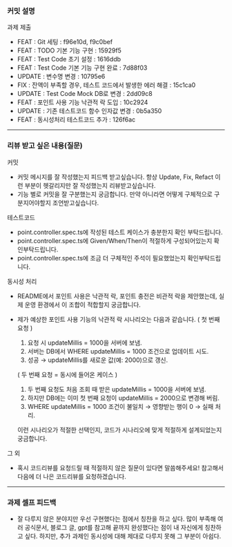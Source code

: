 ### **커밋 설명**

과제 제출

<!--
좋은 피드백을 받기 위해 가장 중요한 것은 커밋입니다.
코드를 작성할 때 커밋을 작업 단위로 잘 쪼개주세요!

예시)
동시성 처리 : c83845
동시성 테스트 코드 : d93ji3
-->

- FEAT : Git 세팅 : f96e10d, f9c0bef
- FEAT : TODO 기본 기능 구현 : 15929f5
- FEAT : Test Code 초기 설정 : 1616ddb
- FEAT : Test Code 기본 기능 구현 완료 : 7d88f03
- UPDATE : 변수명 변경 : 10795e6
- FIX : 잔액이 부족할 경우, 테스트 코드에서 발생한 에러 해결 : 15c1ca0
- UPDATE : Test Code Mock DB로 변경 : 2dd09c8
- FEAT : 포인트 사용 기능 낙관적 락 도입 : 10c2924
- UPDATE : 기존 테스트코드 함수 인자값 변경 : 0b5a350
- FEAT : 동시성처리 테스트코드 추가 : 126f6ac

---

### **리뷰 받고 싶은 내용(질문)**

커밋

- 커밋 메시지를 잘 작성했는지 피드백 받고싶습니다. 항상 Update, Fix, Refact 이런 부분이 헷갈리지만 잘 작성했는지 리뷰받고싶습니다.
- 기능 별로 커밋을 잘 구분했는지 궁금합니다. 만약 아니라면 어떻게 구체적으로 구분지어야할지 조언받고싶습니다.

테스트코드

- point.controller.spec.ts에 작성된 테스트 케이스가 충분한지 확인 부탁드립니다.
- point.controller.spec.ts에 Given/When/Then이 적절하게 구성되어있는지 확인부탁드립니다.
- point.controller.spec.ts에 조금 더 구체적인 주석이 필요했었는지 확인부탁드립니다.

동시성 처리

- README에서 포인트 사용은 낙관적 락, 포인트 충전은 비관적 락을 제안했는데, 실제 운영 환경에서 이 조합이 적합할지 궁금합니다.
- 제가 예상한 포인트 사용 기능의 낙관적 락 시나리오는 다음과 같습니다.
  ( 첫 번째 요청 )
  1. 요청 시 updateMillis = 1000을 서버에 보냄.
  2. 서버는 DB에서 WHERE updateMillis = 1000 조건으로 업데이트 시도.
  3. 성공 → updateMillis를 새로운 값(예: 2000)으로 갱신.

  ( 두 번째 요청 = 동시에 들어온 케이스 )
  1. 두 번째 요청도 처음 조회 때 받은 updateMillis = 1000을 서버에 보냄.
  2. 하지만 DB에는 이미 첫 번째 요청이 updateMillis = 2000으로 변경해 버림.
  3. WHERE updateMillis = 1000 조건이 불일치 → 영향받는 행이 0 → 실패 처리.

  이런 시나리오가 적절한 선택인지, 코드가 시나리오에 맞게 적절하게 설계되었는지 궁금합니다.

그 외

- 혹시 코드리뷰를 요청드릴 때 적절하지 않은 질문이 있다면 말씀해주세요! 참고해서 다음에 더 나은 코드리뷰를 요청하겠습니다.
<!-- - 코드 리뷰에서 피드백 받고 싶은 포인트가 있다면 추가로 작성해주세요

  좋은 예:
  - 커밋 : 동시성 테스트 코드 d93ji3
  - 내용 `ErrorMessage` 컴포넌트의 상태 업데이트 로직이 적절한지 검토 부탁드립니다.

  - 커밋 : 동시성 처리 c83845 / 혹은 파일명
  - 내용 : 추가한 유닛 테스트(`LoginError.test.js`)의 테스트 케이스가 충분한지 확인 부탁드립니다.

  나쁜 예:
  - 개선사항을 알려주세요.
  - 코드 전반적으로 봐주세요.
  - 뭘 질문할지 모르겠어요. -->

---

### **과제 셀프 피드백**

<!-- 예시
- 과제에서 모호하거나 애매했던 부분
- 과제에서 좋았던 부분
-->

- 잘 다루지 않은 분야지만 우선 구현했다는 점에서 칭찬을 하고 싶다. 많이 부족해 여러 공식문서, 블로그 글, gpt를 참고해 끝까지 완성했다는 점이 내 자신에게 칭찬하고 싶다. 하지만, 추가 과제인 동시성에 대해 제대로 다루지 못해 그 부분이 아쉽다.
